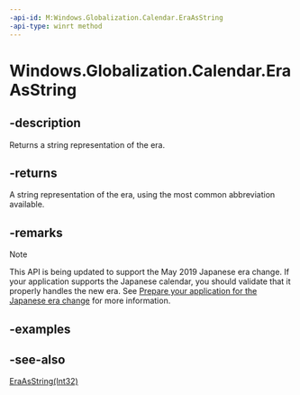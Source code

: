 ```yaml
---
-api-id: M:Windows.Globalization.Calendar.EraAsString
-api-type: winrt method
---
```


<!-- Method syntax
public string EraAsString()
-->

# Windows.Globalization.Calendar.EraAsString

## -description
Returns a string representation of the era.

## -returns
A string representation of the era, using the most common abbreviation available.

## -remarks

> [!NOTE]
> This API is being updated to support the May 2019 Japanese era change. If your application supports the Japanese calendar, you should validate that it properly handles the new era. See [Prepare your application for the Japanese era change](https://docs.microsoft.com/windows/uwp/design/globalizing/japanese-era-change) for more information.

## -examples

## -see-also
[EraAsString(Int32)](calendar_eraasstring_56218883.md)